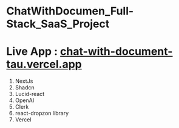 # ChatWithDocumen_Full-Stack_SaaS_Project

# Live App  : [chat-with-document-tau.vercel.app](https://chat-with-document-tau.vercel.app/)
1. NextJs 
2. Shadcn
3. Lucid-react
4. OpenAI
5. Clerk
6. react-dropzon library
7. Vercel